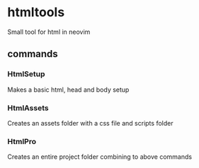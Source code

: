# htmltools
Small tool for html in neovim

## commands

### HtmlSetup
Makes a basic html, head and body setup

### HtmlAssets
Creates an assets folder with a css file and scripts folder

### HtmlPro
Creates an entire project folder combining to above commands
